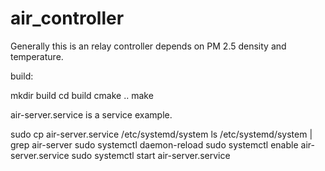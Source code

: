 # air_controller


Generally this is an relay controller depends on PM 2.5 density and temperature.

build:

mkdir build
cd build
cmake ..
make


air-server.service is a service example.

sudo cp air-server.service /etc/systemd/system
ls /etc/systemd/system | grep air-server
sudo systemctl daemon-reload
sudo systemctl enable air-server.service
sudo systemctl start air-server.service